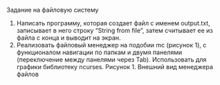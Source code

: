 Задание на файловую систему
1) Написать программу, которая создает файл с именем output.txt,
записывает в него строку “String from file”, затем считывает ее из файла
с конца и выводит на экран.
2) Реализовать файловый менеджер на подобии mc (рисунок 1), с
функционалом навигации по папкам и двумя панелями (переключение
между панелями через Tab). Использовать для графики библиотеку
ncurses.
Рисунок 1. Внешний вид менеджера файлов